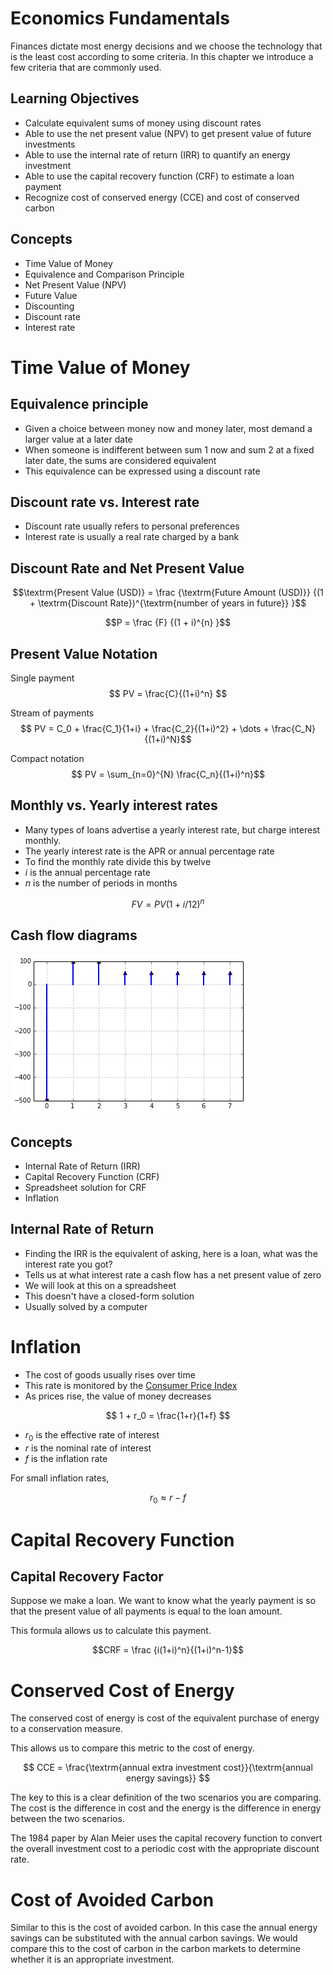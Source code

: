 # Economics Fundamentals

Finances dictate most energy decisions and we choose the technology that
is the least cost according to some criteria.  In this chapter we
introduce a few criteria that are commonly used.


## Learning Objectives

- Calculate equivalent sums of money using discount rates
- Able to use the net present value (NPV) to get present value of future investments
- Able to use the internal rate of return (IRR) to quantify an energy investment
- Able to use the capital recovery function (CRF) to estimate a loan payment
- Recognize cost of conserved energy (CCE) and  cost of conserved carbon



## Concepts
- Time Value of Money
- Equivalence and Comparison Principle
- Net Present Value (NPV)
- Future Value
- Discounting
- Discount rate
- Interest rate


# Time Value of Money

## Equivalence principle
- Given a choice between money now and money later, most demand a larger
  value at a later date
- When someone is indifferent between sum 1 now and sum 2 at a fixed
  later date, the sums are considered equivalent
- This equivalence can be expressed using a discount rate

## Discount rate vs. Interest rate

- Discount rate usually refers to personal preferences
- Interest rate is usually a real rate charged by a bank

## Discount Rate and Net Present Value
$$\textrm{Present Value (USD)} =
\frac
{\textrm{Future Amount (USD)}}
{(1 + \textrm{Discount Rate})^{\textrm{number of years in future}} }$$

$$P = \frac {F} {(1 + i)^{n} }$$


## Present Value Notation
Single payment
$$ PV = \frac{C}{(1+i)^n} $$

Stream of payments
$$ PV = C_0 +
        \frac{C_1}{1+i} +
        \frac{C_2}{(1+i)^2} +
        \dots +
        \frac{C_N}{(1+i)^N}$$

Compact notation
$$ PV = \sum_{n=0}^{N} \frac{C_n}{(1+i)^n}$$


## Monthly vs. Yearly interest rates

- Many types of loans advertise a yearly interest rate, but charge
    interest monthly.
- The yearly interest rate is the APR or annual percentage rate
- To find the monthly rate divide this by twelve
- $i$ is the annual percentage rate
- $n$ is the number of periods in months

$$ FV = PV (1 + i/12)^{n} $$



## Cash flow diagrams
![Cash Flow Diagram](./figures/cash-flow.png)




## Concepts
- Internal Rate of Return (IRR)
- Capital Recovery Function (CRF)
- Spreadsheet solution for CRF
- Inflation


## Internal Rate of Return
- Finding the IRR is the equivalent of asking, here is a loan, what was the interest rate you got?
- Tells us at what interest rate a cash flow has a net present value of
  zero
- We will look at this on a spreadsheet
- This doesn't have a closed-form solution
- Usually solved by a computer

# Inflation

- The cost of goods usually rises over time
- This rate is monitored by the [Consumer Price Index](http://www.bls.gov/cpi/)
- As prices rise, the value of money decreases

$$ 1 + r_0 = \frac{1+r}{1+f} $$

- $r_0$ is the effective rate of interest
- $r$ is the nominal rate of interest
- $f$ is the inflation rate

For small inflation rates,

$$ r_0 \approx r - f $$



# Capital Recovery Function

## Capital Recovery Factor
Suppose we make a loan.  We want to know what the yearly payment is so
that the present value of all payments is equal to the loan amount.

This formula allows us to calculate this payment.

$$CRF = \frac {i(1+i)^n}{(1+i)^n-1}$$




# Conserved Cost of Energy

The conserved cost of energy is cost of the equivalent purchase of
energy to a conservation measure.

This allows us to compare this metric to the cost of energy.

$$ CCE = \frac{\textrm{annual extra investment cost}}{\textrm{annual energy savings}} $$

The key to this is a clear definition of the two scenarios you are
comparing.  The cost is the difference in cost and the energy is the
difference in energy between the two scenarios.

The 1984 paper by Alan Meier uses the capital recovery function to convert the overall investment cost to a periodic cost with the appropriate discount rate.

# Cost of Avoided Carbon

Similar to this is the cost of avoided carbon.
In this case the annual energy savings can be substituted with the annual carbon savings.
We would compare this to the cost of carbon in the carbon markets to determine whether it is an appropriate investment.
